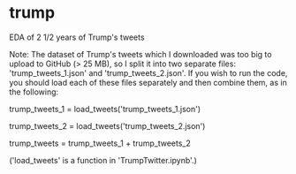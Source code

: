 # trump
EDA of 2 1/2 years of Trump's tweets

Note: The dataset of Trump's tweets which I downloaded
was too big to upload to GitHub (> 25 MB), so I split
it into two separate files: 'trump_tweets_1.json' and 
'trump_tweets_2.json'. If you wish to run the code, you 
should load each of these files separately and then combine 
them, as in the following:

trump_tweets_1 = load_tweets('trump_tweets_1.json')

trump_tweets_2 = load_tweets('trump_tweets_2.json')

trump_tweets = trump_tweets_1 + trump_tweets_2

('load_tweets' is a function in 'TrumpTwitter.ipynb'.)

